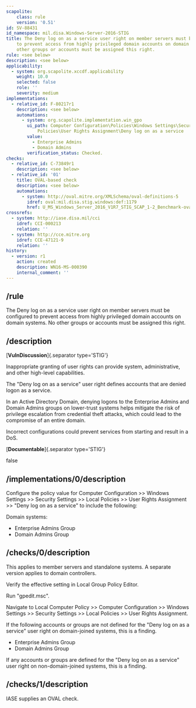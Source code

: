 ```yaml
---
scapolite:
    class: rule
    version: '0.51'
id: SV-88431
id_namespace: mil.disa.Windows-Server-2016-STIG
title: The Deny log on as a service user right on member servers must be configured
    to prevent access from highly privileged domain accounts on domain systems. No
    other groups or accounts must be assigned this right.
rule: <see below>
description: <see below>
applicability:
  - system: org.scapolite.xccdf.applicability
    weight: 10.0
    selected: false
    role: ''
    severity: medium
implementations:
  - relative_id: F-80217r1
    description: <see below>
    automations:
      - system: org.scapolite.implementation.win_gpo
        ui_path: Computer Configuration\Policies\Windows Settings\Security Settings\Local
            Policies\User Rights Assignment\Deny log on as a service
        value:
          - Enterprise Admins
          - Domain Admins
        verification_status: Checked.
checks:
  - relative_id: C-73849r1
    description: <see below>
  - relative_id: '01'
    title: OVAL-based check
    description: <see below>
    automations:
      - system: http://oval.mitre.org/XMLSchema/oval-definitions-5
        idref: oval:mil.disa.stig.windows:def:1179
        href: U_MS_Windows_Server_2016_V1R7_STIG_SCAP_1-2_Benchmark-oval.xml
crossrefs:
  - system: http://iase.disa.mil/cci
    idref: CCI-000213
    relation: ''
  - system: http://cce.mitre.org
    idref: CCE-47121-9
    relation: ''
history:
  - version: r1
    action: created
    description: WN16-MS-000390
    internal_comment: ''
---
```



## /rule

The Deny log on as a service user right on member servers must be configured to prevent access from highly privileged domain accounts on domain systems. No other groups or accounts must be assigned this right.

## /description

[**VulnDiscussion**]{.separator type='STIG'}

Inappropriate granting of user rights can provide system, administrative, and other high-level capabilities.

The "Deny log on as a service" user right defines accounts that are denied logon as a service.

In an Active Directory Domain, denying logons to the Enterprise Admins and Domain Admins groups on lower-trust systems helps mitigate the risk of privilege escalation from credential theft attacks, which could lead to the compromise of an entire domain.

Incorrect configurations could prevent services from starting and result in a DoS.

[**Documentable**]{.separator type='STIG'}

false

## /implementations/0/description

Configure the policy value for Computer Configuration >> Windows Settings >> Security Settings >> Local Policies >> User Rights Assignment >> "Deny log on as a service" to include the following:

Domain systems:
- Enterprise Admins Group
- Domain Admins Group

## /checks/0/description

This applies to member servers and standalone systems. A separate version applies to domain controllers.

Verify the effective setting in Local Group Policy Editor.

Run "gpedit.msc".

Navigate to Local Computer Policy >> Computer Configuration >> Windows Settings >> Security Settings >> Local Policies >> User Rights Assignment.

If the following accounts or groups are not defined for the "Deny log on as a service" user right on domain-joined systems, this is a finding.

- Enterprise Admins Group
- Domain Admins Group

If any accounts or groups are defined for the "Deny log on as a service" user right on non-domain-joined systems, this is a finding.

## /checks/1/description

IASE supplies an OVAL check.
